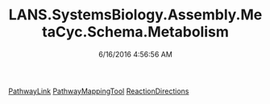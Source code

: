 ﻿---
title: LANS.SystemsBiology.Assembly.MetaCyc.Schema.Metabolism
date: 6/16/2016 4:56:56 AM
---

[PathwayLink](T-LANS.SystemsBiology.Assembly.MetaCyc.Schema.Metabolism.PathwayLink.html)
[PathwayMappingTool](T-LANS.SystemsBiology.Assembly.MetaCyc.Schema.Metabolism.PathwayMappingTool.html)
[ReactionDirections](T-LANS.SystemsBiology.Assembly.MetaCyc.Schema.Metabolism.ReactionDirections.html)
